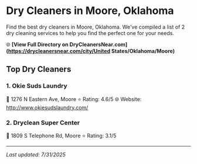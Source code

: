 # Dry Cleaners in Moore, Oklahoma

Find the best dry cleaners in Moore, Oklahoma. We've compiled a list of 2 dry cleaning services to help you find the perfect one for your needs.

🌐 **[View Full Directory on DryCleanersNear.com](https://drycleanersnear.com/city/United States/Oklahoma/Moore)**

## Top Dry Cleaners

### 1. Okie Suds Laundry
📍 1276 N Eastern Ave, Moore
⭐ Rating: 4.6/5
🌐 Website: http://www.okiesudslaundry.com/

### 2. Dryclean Super Center
📍 1809 S Telephone Rd, Moore
⭐ Rating: 3.1/5


---

*Last updated: 7/31/2025*

